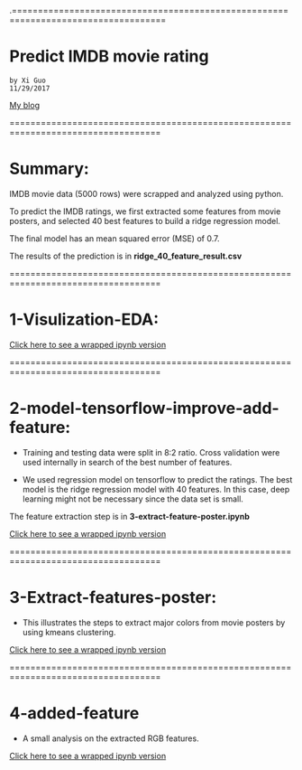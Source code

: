 .===================================================================================
# Predict IMDB movie rating

    by Xi Guo   
    11/29/2017

[My blog](https://fulltimevirus.wordpress.com)

===================================================================================
# Summary:

IMDB movie data (5000 rows) were scrapped and analyzed using python.

To predict the IMDB ratings, we first extracted some features from movie posters, and selected 40 best features to build a ridge regression model.

The final model has an mean squared error (MSE) of 0.7.

The results of the prediction is in **ridge_40_feature_result.csv**

===================================================================================
# 1-Visulization-EDA: 

[Click here to see a wrapped ipynb version](http://nbviewer.jupyter.org/github/lilsummer/imdb-movie-EDA/blob/master/1-visualization-EDA.ipynb)

===================================================================================
# 2-model-tensorflow-improve-add-feature: 

* Training and testing data were split in 8:2 ratio. Cross validation were used internally in search of the best number of features. 

* We used regression model on tensorflow to predict the ratings. The best model is the ridge regression model with 40 features. In this case, deep learning might not be necessary since the data set is small. 

The feature extraction step is in **3-extract-feature-poster.ipynb**

[Click here to see a wrapped ipynb version](http://nbviewer.jupyter.org/github/lilsummer/imdb-movie-EDA/blob/master/2-model-tensorflow-improve-add-feature.ipynb#tag4)

===================================================================================
# 3-Extract-features-poster: 

* This illustrates the steps to extract major colors from movie posters by using kmeans clustering.

[Click here to see a wrapped ipynb version](http://nbviewer.jupyter.org/github/lilsummer/imdb-movie-EDA/blob/master/3-extract-feature-poster.ipynb)

===================================================================================
# 4-added-feature

* A small analysis on the extracted RGB features.

[Click here to see a wrapped ipynb version](http://nbviewer.jupyter.org/github/lilsummer/imdb-movie-EDA/blob/master/4-added-feature.ipynb)
